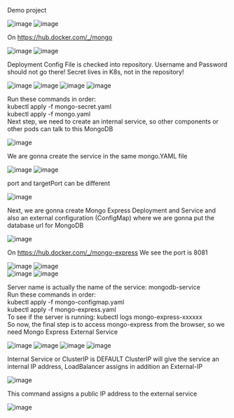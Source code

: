 Demo project

![image](https://user-images.githubusercontent.com/90194383/136146870-56ad70ec-9d31-45bf-9734-787789f9279c.png)
![image](https://user-images.githubusercontent.com/90194383/136146883-74129177-eba1-410a-9df8-1c846bcf0d44.png)

On https://hub.docker.com/_/mongo

![image](https://user-images.githubusercontent.com/90194383/136146917-c9f01820-155f-48bf-b649-7caa1077def9.png)
![image](https://user-images.githubusercontent.com/90194383/136146900-d6e3ecee-9324-49dd-b93a-29bd3ffacce1.png)

Deployment Config File is checked into repository. Username and Password should not go there!
Secret lives in K8s, not in the repository!
 
![image](https://user-images.githubusercontent.com/90194383/136146965-79889928-8f64-43a3-b389-76449f3b68ab.png)
![image](https://user-images.githubusercontent.com/90194383/136146974-e225a524-0e17-424c-b307-2246e4a81dde.png)
![image](https://user-images.githubusercontent.com/90194383/136146987-1299642d-19fa-47c8-a1c4-f3453391b96d.png)
![image](https://user-images.githubusercontent.com/90194383/136146998-9ba6f622-d342-43ce-87f7-7de357dd0b7e.png)

Run these commands in order:<br>
kubectl apply -f mongo-secret.yaml<br>
kubectl apply -f mongo.yaml<br>
Next step, we need to create an internal service, so other components or other pods can talk to this MongoDB<br>

![image](https://user-images.githubusercontent.com/90194383/136147031-b7ec0220-bb7d-4f73-8b8c-ea84cef57bdd.png)

We are gonna create the service in the same mongo.YAML file

![image](https://user-images.githubusercontent.com/90194383/136147098-4c3b6aae-a99a-4e49-8efc-48ebb07a93b5.png)
![image](https://user-images.githubusercontent.com/90194383/136147105-2a3ceb95-1335-424a-aad1-6dc0455a0028.png)

port and targetPort can be different

![image](https://user-images.githubusercontent.com/90194383/136147123-423ab6d8-11ed-49e9-9187-659bdad08531.png)
 
Next, we are gonna create Mongo Express Deployment and Service and also an external configuration (ConfigMap) where we are gonna put the database url for MongoDB 

![image](https://user-images.githubusercontent.com/90194383/136147136-df2affae-e892-4b89-8854-e9243f12a8e8.png)
 
On https://hub.docker.com/_/mongo-express
We see the port is 8081

![image](https://user-images.githubusercontent.com/90194383/136147152-6ad18ea8-70c6-4cff-a11a-c056c18deb3d.png)
![image](https://user-images.githubusercontent.com/90194383/136147175-99e4edb3-8b2f-411b-ac9b-bd798e55b1c6.png) <br>
![image](https://user-images.githubusercontent.com/90194383/136147185-e135470e-c826-4588-9137-421e82fbede7.png)
![image](https://user-images.githubusercontent.com/90194383/136147192-629f275e-d363-49f8-9f0a-2188286c2fe3.png)

Server name is actually the name of the service: mongodb-service<br>
Run these commands in order:<br>
kubectl apply -f mongo-configmap.yaml<br>
kubectl apply -f mongo-express.yaml<br>
To see if the server is running: kubectl logs mongo-express-xxxxxx<br>
So now, the final step is to access mongo-express from the browser, so we need Mongo Express External Service<br>

![image](https://user-images.githubusercontent.com/90194383/136147285-13907ffc-7929-477b-97a6-e07358c20076.png)
![image](https://user-images.githubusercontent.com/90194383/136147296-863f3d90-3dd7-4739-b90b-3977235742d0.png)
![image](https://user-images.githubusercontent.com/90194383/136147305-c880fa2e-b522-47e8-960a-bfec14cb5057.png)
![image](https://user-images.githubusercontent.com/90194383/136147319-d5d5ce91-e0e9-4b67-90b7-f7d3914c4bf2.png)

Internal Service or ClusterIP is DEFAULT 
ClusterIP will give the service an internal IP address, LoadBalancer assigns in addition an External-IP

![image](https://user-images.githubusercontent.com/90194383/136147351-e53fce81-e81c-4f6b-bee0-a9a51c0b28f7.png)

 This command assigns a public IP address to the external service
 
![image](https://user-images.githubusercontent.com/90194383/136147365-0138c9fc-1f30-4d45-a520-eaf6264dd3fd.png)

